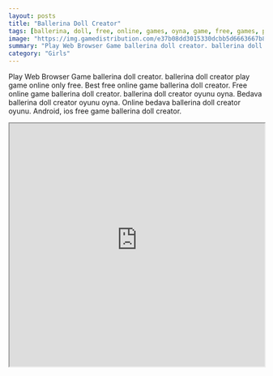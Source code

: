 ```yaml
---
layout: posts
title: "Ballerina Doll Creator"
tags: [ballerina, doll, free, online, games, oyna, game, free, games, play, play, games]
image: "https://img.gamedistribution.com/e37b08dd3015330dcbb5d6663667b8b8.jpg"
summary: "Play Web Browser Game ballerina doll creator. ballerina doll creator play game online only free. Best free online game ballerina doll creator. Free online game ballerina doll creator. ballerina doll creator oyunu oyna. Bedava ballerina doll creator oyunu oyna. Online bedava ballerina doll creator oyunu. Android, ios free game ballerina doll creator."
category: "Girls"
---
```


Play Web Browser Game ballerina doll creator. ballerina doll creator play game online only free. Best free online game ballerina doll creator. Free online game ballerina doll creator. ballerina doll creator oyunu oyna. Bedava ballerina doll creator oyunu oyna. Online bedava ballerina doll creator oyunu. Android, ios free game ballerina doll creator.

<iframe width="100%" height="480px;" src="https://flash.gamedistribution.com?game=e37b08dd3015330dcbb5d6663667b8b8"></iframe>